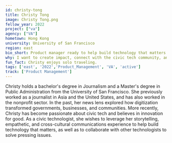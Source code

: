```yaml
---
id: christy-tong
title: Christy Tong
image: Christy Tong.png
fellow_year: 2022
project: ["va"]
agency: ["VA"]
hometown: Hong Kong
university: University of San Francisco
region: east
bio_short: Product manager ready to help build technology that matters 
why: I want to create impact, connect with the civic tech community, and hopefully become an advocate to influence others. 
fun_fact: Christy enjoys solo traveling.
tags: ['east', '2022','Product_Management', 'VA', 'active']
track: ['Product Management']
---
```


Christy holds a bachelor's degree in Journalism and a Master's degree in Public Administration from the University of San Francisco. She previously worked as a journalist in Asia and the United States, and has also worked in the nonprofit sector. In the past, her news lens explored how digitization transformed governments, businesses, and communities. More recently, Christy has become passionate about civic tech and believes in innovation for good. As a civic technologist, she wishes to leverage her storytelling, empathetic, and cross-cultural communications experience to help build technology that matters, as well as to collaborate with other technologists to solve pressing issues.
